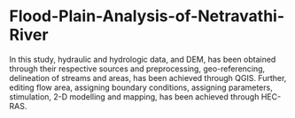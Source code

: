 # Flood-Plain-Analysis-of-Netravathi-River
In this study, hydraulic and hydrologic data, and DEM, has been obtained through 
their respective sources and preprocessing, geo-referencing, delineation of streams and areas, has 
been achieved through QGIS. Further, editing flow area, assigning boundary conditions, 
assigning parameters, stimulation, 2-D modelling and mapping, has been achieved through 
HEC-RAS. 
